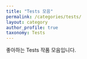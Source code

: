 ```yaml
---
title: "Tests 모음"
permalink: /categories/tests/
layout: category
author_profile: true
taxonomy: Tests
---
```


좋아하는 Tests 작품 모음입니다.